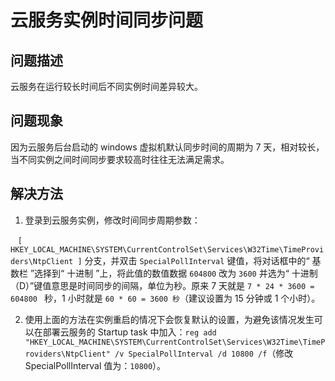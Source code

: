 <properties
    pageTitle="云服务实例时间同步问题"
    description="云服务在运行较长时间后不同实例时间差异较大"
    service=""
    resource="cloudservices"
    authors=""
    displayOrder=""
    selfHelpType=""
    supportTopicIds=""
    productPesIds=""
    resourceTags="Cloud Services, TimeSync"
    cloudEnvironments="MoonCake" />
<tags
    ms.service="cloud-services-aog"
    ms.date=""
    wacn.date="02/21/2017" />

# 云服务实例时间同步问题

## **问题描述**

云服务在运行较长时间后不同实例时间差异较大。

## **问题现象**

因为云服务后台启动的 windows 虚拟机默认同步时间的周期为 7 天，相对较长，当不同实例之间时间同步要求较高时往往无法满足需求。

## **解决方法**

1. 登录到云服务实例，修改时间同步周期参数：

    `[ HKEY_LOCAL_MACHINE\SYSTEM\CurrentControlSet\Services\W32Time\TimeProviders\NtpClient ]` 分支，并双击 `SpecialPollInterval` 键值，将对话框中的“ 基数栏 ”选择到“ 十进制 ”上，将此值的数值数据 `604800` 改为 `3600` 并选为“ 十进制（D）”键值意思是时间同步的间隔，单位为秒。原来 7 天就是 `7 * 24 * 3600 = 604800 ` 秒，1 小时就是 `60 * 60 = 3600 秒`（建议设置为 15 分钟或 1 个小时）。

2. 使用上面的方法在实例重启的情况下会恢复默认的设置，为避免该情况发生可以在部署云服务的 Startup task 中加入：`reg add "HKEY_LOCAL_MACHINE\SYSTEM\CurrentControlSet\Services\W32Time\TimeProviders\NtpClient" /v SpecialPollInterval /d 10800 /f`（修改 SpecialPollInterval 值为：`10800`）。
